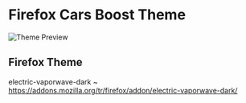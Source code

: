 # Firefox Cars Boost Theme

![Theme Preview](https://i.imgur.com/Wmhoxix.png)

## Firefox Theme
electric-vaporwave-dark ~ https://addons.mozilla.org/tr/firefox/addon/electric-vaporwave-dark/
